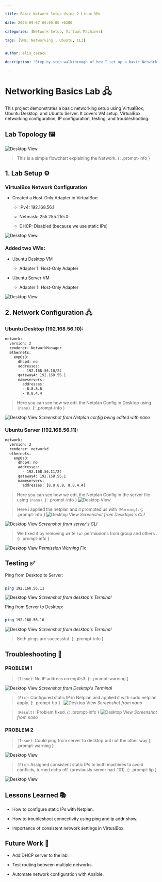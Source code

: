```yaml
---

title: Basic Network Setup Using 2 Linux VMs

date: 2025-09-07 00:00:00 +0200

categories: [Network Setup, Virtual Machines]

tags: [VMs, Networking , Ubuntu, CLI]


author: elis_cazacu

description: "Step-by-step walkthrough of how I set up a basic Network using 2 Ubuntu Virtual Machines"

---
```

# Networking Basics Lab 🖧

This project demonstrates a basic networking setup using VirtualBox, Ubuntu Desktop, and Ubuntu Server.
It covers VM setup, VirtualBox networking configuration, IP configuration, testing, and troubleshooting.

## Lab Topology 🖼️

![Desktop View](/assets/img/network-project/flowchart.png)

> This is a simple flowchart explaining the Network.
{: .prompt-info }

## 1. Lab Setup ⚙️

### VirtualBox Network Configuration

- Created a Host-Only Adapter in VirtualBox:

  - IPv4: 192.168.56.1

  - Netmask: 255.255.255.0

  - DHCP: Disabled (because we use static IPs)
  
![Desktop View](/assets/img/network-project/vm-network-settings.png)

### Added two VMs:

  - Ubuntu Desktop VM

    - Adapter 1: Host-Only Adapter

  - Ubuntu Server VM

    - Adapter 1: Host-Only Adapter
	
![Desktop View](/assets/img/network-project/vbox-show.png)


## 2. Network Configuration 🖧

### Ubuntu Desktop (192.168.56.10):
```bash
network:
  version: 2
  renderer: NetworkManager
  ethernets:
    enp0s3:
      dhcp4: no
      addresses:
        - 192.168.56.10/24
      gateway4: 192.168.56.1
      nameservers:
        addresses: 
		- 8.8.8.8
		- 8.8.4.4
```
> Here you can see how we edit the Netplan Config in Desktop using `(nano)`.
{: .prompt-info }

![Desktop View](/assets/img/network-project/edit-netconfg-ubuntu-1.png)
_Screenshot from Netplan config being edited with nano_

### Ubuntu Server (192.168.56.11):
```bash
network:
  version: 2
  renderer: networkd
  ethernets:
    enp0s3:
      dhcp4: no
      addresses:
        - 192.168.56.11/24
      gateway4: 192.168.56.1
      nameservers:
        addresses: [8.8.8.8, 8.8.4.4]
```
> Here you can see how we edit the Netplan Config in the server file using `(nano)`.
{: .prompt-info }
![Desktop View](/assets/img/network-project/redid-netconfig-server-dhcp-off.png)

> Here i applied the netplan and it prompted us with `(Warning)`.
{: .prompt-info }
![Desktop View](/assets/img/network-project/permissions-issue-1.png)
_Screenshot from Desktops's CLI_

![Desktop View](/assets/img/network-project/netplan-apply.png)
_Screenshot from server's CLI_

> We fixed it by removing write `(w)` permissions from group and others .
{: .prompt-info }

![Desktop View](/assets/img/network-project/fixed-permissions-1.png)
_Permission Warning Fix_


## Testing ✅

Ping from Desktop to Server:

```bash

ping 192.168.56.11

```

![Desktop View](/assets/img/network-project/finally-pingserver-fromdesktop.png)
_Screenshot from desktop's Terminal_

Ping from Server to Desktop:

```bash

ping 192.168.56.10

```

![Desktop View](/assets/img/network-project/ping-fromserver-to-desktop.png)
_Screenshot from desktop's Terminal_

> Both pings are successful.
{: .prompt-info }

## Troubleshooting 🔧

### PROBLEM 1
> `(Issue)`: No IP address on enp0s3.
{: .prompt-warning }

![Desktop View](/assets/img/network-project/changes-not-applied-through-ip-address-set.png)
_Screenshot from Desktop's Terminal_

> `(Fix)`: Configured static IP in Netplan and applied it with sudo netplan apply.
{: .prompt-tip }
.
![Desktop View](/assets/img/network-project/edit-netconfg-ubuntu-1.png)
_Screenshot from nano_

> `(Result)`: Problem fixed.
{: .prompt-info }
![Desktop View](/assets/img/network-project/verified-ipaddress-it-works.png)
_Screenshot from nano_

### PROBLEM 2
> `(Issue)`: Could ping from server to desktop but not the other way
{: .prompt-warning }

![Desktop View](/assets/img/network-project/server-showaddr-problem.png)

> `(Fix)`: Assigned consistent static IPs to both machines to avoid conflicts, turned dchp off. (previously server had .101).
{: .prompt-tip }

![Desktop View](/assets/img/network-project/server-addr-after-dhcp-off.png)


## Lessons Learned 📚

- How to configure static IPs with Netplan.

- How to troubleshoot connectivity using ping and ip addr show.

- Importance of consistent network settings in VirtualBox.

## Future Work 🔮

- Add DHCP server to the lab.

- Test routing between multiple networks.

- Automate network configuration with Ansible.